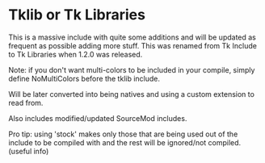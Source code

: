 # Tklib or Tk Libraries
This is a massive include with quite some additions and will be updated as frequent as possible adding more stuff.
This was renamed from Tk Include to Tk Libraries when 1.2.0 was released.

Note: if you don't want multi-colors to be included in your compile, simply define NoMultiColors before the tklib include.

Will be later converted into being natives and using a custom extension to read from.

Also includes modified/updated SourceMod includes.

Pro tip: using 'stock' makes only those that are being used out of the include to be compiled with and the rest will be ignored/not compiled. (useful info)
